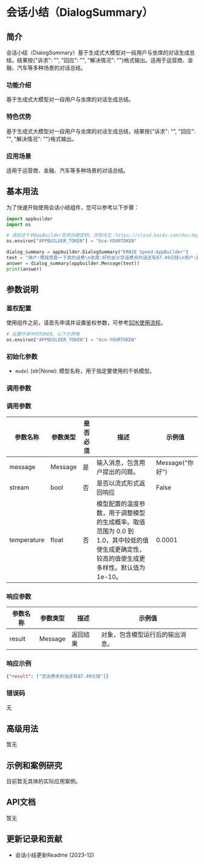 # 会话小结（DialogSummary）

## 简介
会话小结（DialogSummary）基于生成式大模型对一段用户与坐席的对话生成总结，结果按{"诉求": "", "回应": "", "解决情况": ""}格式输出。适用于运营商、金融、汽车等多种场景的对话总结。

### 功能介绍
基于生成式大模型对一段用户与坐席的对话生成总结。

### 特色优势
基于生成式大模型对一段用户与坐席的对话生成总结，结果按{"诉求": "", "回应": "", "解决情况": ""}格式输出。

### 应用场景
适用于运营商、金融、汽车等多种场景的对话总结。

## 基本用法

为了快速开始使用会话小结组件，您可以参考以下步骤：

```python
import appbuilder
import os

# 请前往千帆AppBuilder官网创建密钥，流程详见：https://cloud.baidu.com/doc/AppBuilder/s/Olq6grrt6#1%E3%80%81%E5%88%9B%E5%BB%BA%E5%AF%86%E9%92%A5
os.environ["APPBUILDER_TOKEN"] = "bce-YOURTOKEN"

dialog_summary = appbuilder.DialogSummary("ERNIE Speed-AppBuilder")
text = "用户:喂我想查一下我的话费\n坐席:好的女士您话费余的话还有87.49元钱\n用户:好的知道了谢谢\n坐席:嗯不客气祝您生活愉快再见"
answer = dialog_summary(appbuilder.Message(text))
print(answer)
```

## 参数说明

### 鉴权配置
使用组件之前，请首先申请并设置鉴权参数，可参考[SDK使用流程](https://cloud.baidu.com/doc/AppBuilder/s/Olq6grrt6#1%E3%80%81%E5%88%9B%E5%BB%BA%E5%AF%86%E9%92%A5)。
```python
# 设置环境中的TOKEN，以下示例略
os.environ["APPBUILDER_TOKEN"] = "bce-YOURTOKEN"
```

### 初始化参数
- `model` (str|None): 模型名称，用于指定要使用的千帆模型。

### 调用参数
### 调用参数
|参数名称 |参数类型 | 是否必须 | 描述                                                                          | 示例值           |
|--------|--------|---|-----------------------------------------------------------------------------|---------------|
|message |Message  | 是 | 输入消息，包含用户提出的问题。                                                             | Message("你好") |
|stream|bool| 否 | 是否以流式形式返回响应                                                                 | False         |
|temperature|float| 否 | 模型配置的温度参数，用于调整模型的生成概率。取值范围为 0.0 到 1.0，其中较低的值使生成更确定性，较高的值使生成更多样性。默认值为 1e-10。 | 0.0001        |

### 响应参数
|参数名称 |参数类型 |描述 |示例值|
|--------|--------|----|------|
|result  |Message  |返回结果|对象，包含模型运行后的输出消息。|
### 响应示例
```json
{"result": ["您话费余的话还有87.49元钱"]}
```
### 错误码
无

## 高级用法

暂无

## 示例和案例研究

目前暂无具体的实际应用案例。

## API文档

暂无

## 更新记录和贡献
* 会话小结更新Readme (2023-12)
